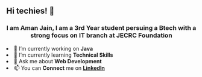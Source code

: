 ## Hi techies! 👋

<h3 align="center">I am Aman Jain, I am a 3rd Year student persuing a Btech with a strong focus on IT branch at JECRC Foundation</h3

- 🔭 I’m currently working on **Java**
- 🌱 I’m currently learning **Technical Skills**
- 💬 Ask me about **Web Development**
- 📫 You can **Connect** me on **[LinkedIn](http://www.linkedin.com/in/aman-jain-btech-it24)**


